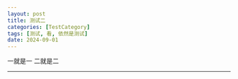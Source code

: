 ```yaml
---
layout: post
title: 测试二
categories: [TestCategory]
tags: [测试, 看, 依然是测试]
date: 2024-09-01
---
```


一就是一 二就是二

---

